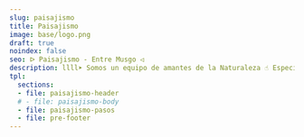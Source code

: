 ```yaml
---
slug: paisajismo
title: Paisajismo
image: base/logo.png
draft: true
noindex: false
seo: ᐅ Paisajismo - Entre Musgo ◁
description: llll➤ Somos un equipo de amantes de la Naturaleza ☝ Especializadas en Diseño de Interiores con Proyectos de Paisajismo.
tpl:
  sections:
  - file: paisajismo-header
  # - file: paisajismo-body
  - file: paisajismo-pasos
  - file: pre-footer
---
```

